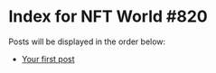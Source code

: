 # Index for NFT World #820
Posts will be displayed in the order below:

- [Your first post](./001-first.md)

